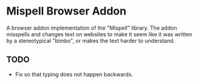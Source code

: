 # Mispell Browser Addon

A browser addon implementation of the "Mispell" library. The addon misspells and changes text on websites to make it seem like it was written by a stereotypical "bimbo", or makes the text harder to understand. 

## TODO
* Fix so that typing does not happen backwards.